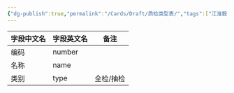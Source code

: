 ```yaml
---
{"dg-publish":true,"permalink":"/Cards/Draft/质检类型表/","tags":["江淮毅昌/蝶创I-MES/MES"]}
---
```




| **字段中文名** | **字段英文名** | **备注** |
| --------- | --------- | ------ |
| 编码        | number    |        |
| 名称        | name      |        |
| 类别        | type      | 全检/抽检  |

